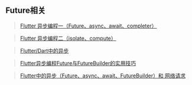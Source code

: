 ## Future相关

> [ Flutter 异步编程一（Future、async、await、completer） ](https://www.jianshu.com/p/b292ee9b08b6) <br/>

> [ Flutter 异步编程二（isolate、compute） ]( https://www.jianshu.com/p/23167755ea51 ) <br/>

> [ Flutter/Dart中的异步]( https://juejin.im/post/5c4875f86fb9a049ff4e78cf ) <br/>

> [ Flutter异步编程Future与FutureBuilder的实用技巧]( https://www.imooc.com/article/286318 ) <br/>

> [ Flutter中的异步（Future、async、await、FutureBuilder）和 网络请求 ](https://blog.csdn.net/yuzhiqiang_1993/article/details/89155870 ) <br/>
